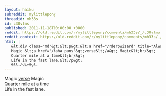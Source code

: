 ```yaml
---
layout: haiku
subreddit: mylittlepony
threadid: mh33s
id: c30vlms
published: 2011-11-18T00:00:00 +0000
reddit: https://old.reddit.com/r/mylittlepony/comments/mh33s/_/c30vlms
reddit_context: https://old.reddit.com/r/mylittlepony/comments/mh33s/_/c30vlms?context=3
html: |
   &lt;div class="md"&gt;&lt;p&gt;&lt;a href="/rderpwizard" title="Always Relevant / Shredded Metallic Body / Paper Bag Princess"&gt;&lt;/a&gt; 
   Magic &lt;a href="/haha_puns"&gt;verse&lt;/a&gt; Magic&lt;br/&gt;
   Quarter mile at a time&lt;br/&gt;
   Life in the fast lane.&lt;/p&gt;
   &lt;/div&gt;
---
```


[](/rderpwizard "Always Relevant / Shredded Metallic Body / Paper Bag Princess") 
Magic [verse](/haha_puns) Magic  
Quarter mile at a time  
Life in the fast lane.
